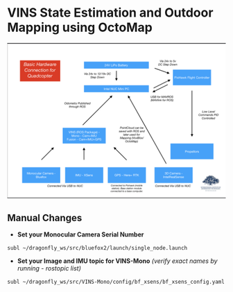 # VINS State Estimation and Outdoor Mapping using OctoMap

![ROS Drone Hardware Map](/extras/images/hardware.png)

## Manual Changes
- **Set your Monocular Camera Serial Number**
```
subl ~/dragonfly_ws/src/bluefox2/launch/single_node.launch
```
- **Set your Image and IMU topic for VINS-Mono** _(verify exact names by running - rostopic list)_
```
subl ~/dragonfly_ws/src/VINS-Mono/config/bf_xsens/bf_xsens_config.yaml
```

